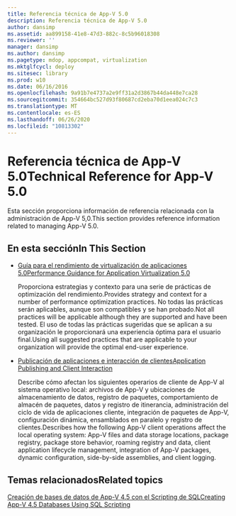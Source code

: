```yaml
---
title: Referencia técnica de App-V 5.0
description: Referencia técnica de App-V 5.0
author: dansimp
ms.assetid: aa899158-41e8-47d3-882c-8c5b96018308
ms.reviewer: ''
manager: dansimp
ms.author: dansimp
ms.pagetype: mdop, appcompat, virtualization
ms.mktglfcycl: deploy
ms.sitesec: library
ms.prod: w10
ms.date: 06/16/2016
ms.openlocfilehash: 9a91b7e4737a2e9ff31a2d3867b44da448e7ca28
ms.sourcegitcommit: 354664bc527d93f80687cd2eba70d1eea024c7c3
ms.translationtype: MT
ms.contentlocale: es-ES
ms.lasthandoff: 06/26/2020
ms.locfileid: "10813302"
---
```

# <span data-ttu-id="bc87d-103">Referencia técnica de App-V 5.0</span><span class="sxs-lookup"><span data-stu-id="bc87d-103">Technical Reference for App-V 5.0</span></span>


<span data-ttu-id="bc87d-104">Esta sección proporciona información de referencia relacionada con la administración de App-V 5,0.</span><span class="sxs-lookup"><span data-stu-id="bc87d-104">This section provides reference information related to managing App-V 5.0.</span></span>

## <span data-ttu-id="bc87d-105">En esta sección</span><span class="sxs-lookup"><span data-stu-id="bc87d-105">In This Section</span></span>


-   [<span data-ttu-id="bc87d-106">Guía para el rendimiento de virtualización de aplicaciones 5.0</span><span class="sxs-lookup"><span data-stu-id="bc87d-106">Performance Guidance for Application Virtualization 5.0</span></span>](performance-guidance-for-application-virtualization-50.md)

    <span data-ttu-id="bc87d-107">Proporciona estrategias y contexto para una serie de prácticas de optimización del rendimiento.</span><span class="sxs-lookup"><span data-stu-id="bc87d-107">Provides strategy and context for a number of performance optimization practices.</span></span> <span data-ttu-id="bc87d-108">No todas las prácticas serán aplicables, aunque son compatibles y se han probado.</span><span class="sxs-lookup"><span data-stu-id="bc87d-108">Not all practices will be applicable although they are supported and have been tested.</span></span> <span data-ttu-id="bc87d-109">El uso de todas las prácticas sugeridas que se aplican a su organización le proporcionará una experiencia óptima para el usuario final.</span><span class="sxs-lookup"><span data-stu-id="bc87d-109">Using all suggested practices that are applicable to your organization will provide the optimal end-user experience.</span></span>

-   [<span data-ttu-id="bc87d-110">Publicación de aplicaciones e interacción de clientes</span><span class="sxs-lookup"><span data-stu-id="bc87d-110">Application Publishing and Client Interaction</span></span>](application-publishing-and-client-interaction.md)

    <span data-ttu-id="bc87d-111">Describe cómo afectan los siguientes operarios de cliente de App-V al sistema operativo local: archivos de App-V y ubicaciones de almacenamiento de datos, registro de paquetes, comportamiento de almacén de paquetes, datos y registro de itinerancia, administración del ciclo de vida de aplicaciones cliente, integración de paquetes de App-V, configuración dinámica, ensamblados en paralelo y registro de clientes.</span><span class="sxs-lookup"><span data-stu-id="bc87d-111">Describes how the following App-V client operations affect the local operating system: App-V files and data storage locations, package registry, package store behavior, roaming registry and data, client application lifecycle management, integration of App-V packages, dynamic configuration, side-by-side assemblies, and client logging.</span></span>






## <span data-ttu-id="bc87d-112">Temas relacionados</span><span class="sxs-lookup"><span data-stu-id="bc87d-112">Related topics</span></span>


[<span data-ttu-id="bc87d-113">Creación de bases de datos de App-V 4.5 con el Scripting de SQL</span><span class="sxs-lookup"><span data-stu-id="bc87d-113">Creating App-V 4.5 Databases Using SQL Scripting</span></span>](../solutions/creating-app-v-45-databases-using-sql-scripting.md)

 

 





